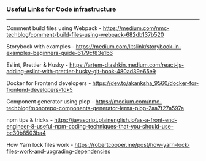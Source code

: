 ### Useful Links for Code infrastructure
---

Comment build files using Webpack - https://medium.com/nmc-techblog/comment-build-files-using-webpack-682db137b520

Storybook with examples - https://medium.com/litslink/storybook-in-examples-beginners-guide-6179cf83e1b6

Eslint, Prettier & Husky - https://artem-diashkin.medium.com/react-js-adding-eslint-with-prettier-husky-git-hook-480ad39e65e9

Docker for Frontend developers - https://dev.to/akanksha_9560/docker-for-frontend-developers-1dk5

Component generator using plop - https://medium.com/nmc-techblog/monorepo-components-generator-lerna-plop-2aa7f27a597a

npm tips & tricks - https://javascript.plainenglish.io/as-a-front-end-engineer-8-useful-npm-coding-techniques-that-you-should-use-bc30b8503ba4

How Yarn lock files work - https://robertcooper.me/post/how-yarn-lock-files-work-and-upgrading-dependencies
